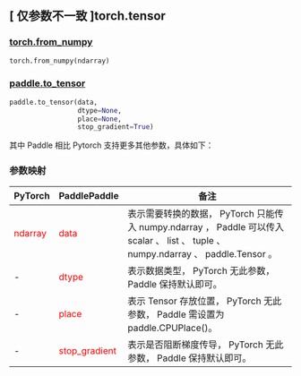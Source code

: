 ## [ 仅参数不一致 ]torch.tensor
### [torch.from_numpy](https://pytorch.org/docs/stable/generated/torch.from_numpy.html?highlight=from_numpy#torch.from_numpy)

```python
torch.from_numpy(ndarray)
```

### [paddle.to_tensor](https://www.paddlepaddle.org.cn/documentation/docs/zh/api/paddle/to_tensor_cn.html#to-tensor)

```python
paddle.to_tensor(data,
                 dtype=None,
                 place=None,
                 stop_gradient=True)
```

其中 Paddle 相比 Pytorch 支持更多其他参数，具体如下：
### 参数映射
| PyTorch       | PaddlePaddle | 备注                                                   |
| ------------- | ------------ | ------------------------------------------------------ |
| <font color='red'> ndarray </font>      | <font color='red'> data </font>  | 表示需要转换的数据， PyTorch 只能传入 numpy.ndarray ， Paddle 可以传入 scalar 、 list 、 tuple 、 numpy.ndarray 、 paddle.Tensor 。 |
| -             | <font color='red'> dtype  </font>   | 表示数据类型， PyTorch 无此参数， Paddle 保持默认即可。               |
| -             | <font color='red'> place </font>       | 表示 Tensor 存放位置， PyTorch 无此参数， Paddle 需设置为 paddle.CPUPlace()。   |
| -             | <font color='red'> stop_gradient </font> | 表示是否阻断梯度传导， PyTorch 无此参数， Paddle 保持默认即可。                   |

